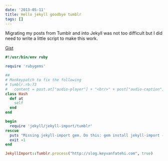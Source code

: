 ```yaml
---
date: '2013-05-11'
title: Hello jekyll goodbye tumblr
tags: []
---
```


Migrating my posts from Tumblr and into Jekyll was not too difficult but I did need to write a little script to make this work.

[Gist](https://gist.github.com/kfatehi/5562147)

```ruby
#!/usr/bin/env ruby

require 'rubygems'

##
# Monkeypatch to fix the following
# tumblr.rb:73
#   content = post.at["audio-player"] + "<br/>" + post["audio-caption"]
class Hash
  def at
    self
  end
end

begin
  require 'jekyll/jekyll-import/tumblr'
rescue
  puts "Missing jekyll-import gem. Do this: gem install jekyll-import --pre"
  exit -1
end

JekyllImport::Tumblr.process("http://slog.keyvanfatehi.com", true)
```